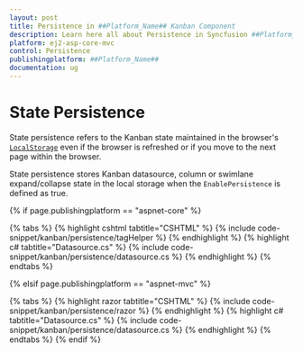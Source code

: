 ```yaml
---
layout: post
title: Persistence in ##Platform_Name## Kanban Component
description: Learn here all about Persistence in Syncfusion ##Platform_Name## Kanban component of Syncfusion Essential JS 2 and more.
platform: ej2-asp-core-mvc
control: Persistence
publishingplatform: ##Platform_Name##
documentation: ug
---
```



# State Persistence

State persistence refers to the Kanban state maintained in the browser's [`LocalStorage`](https://www.w3schools.com/html/html5_webstorage.asp#) even if the browser is refreshed or if you move to the next page within the browser.

State persistence stores Kanban datasource, column or swimlane expand/collapse state in the local storage when the `EnablePersistence` is defined as true.

{% if page.publishingplatform == "aspnet-core" %}

{% tabs %}
{% highlight cshtml tabtitle="CSHTML" %}
{% include code-snippet/kanban/persistence/tagHelper %}
{% endhighlight %}
{% highlight c# tabtitle="Datasource.cs" %}
{% include code-snippet/kanban/persistence/datasource.cs %}
{% endhighlight %}
{% endtabs %}

{% elsif page.publishingplatform == "aspnet-mvc" %}

{% tabs %}
{% highlight razor tabtitle="CSHTML" %}
{% include code-snippet/kanban/persistence/razor %}
{% endhighlight %}
{% highlight c# tabtitle="Datasource.cs" %}
{% include code-snippet/kanban/persistence/datasource.cs %}
{% endhighlight %}
{% endtabs %}
{% endif %}


